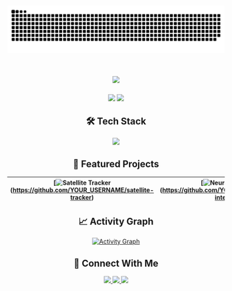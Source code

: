 <!-- 动态光效横幅 -->
<div align="center">
  <img src="https://raw.githubusercontent.com/platane/snk/output/github-contribution-grid-snake.svg" alt="snake"/>
</div>
 
<!-- 全息投影式标题 -->
<h1 align="center">
  <a href="https://git.io/typing-svg">
    <img src="https://readme-typing-svg.demolab.com?font=Orbitron&weight=600&size=35&duration=4500&pause=1000&color=00F7FF&center=true&vCenter=true&width=600&lines=%F0%9F%9A%80+SPACEX+DEVELOPER;%E2%9C%A8+OPEN+SOURCE+CONTRIBUTOR;%F0%9F%92%BB+TECHNOLOGY+EVANGELIST" />
  </a>
</h1>
 
<!-- 数据仪表盘 -->
<div align="center">
  <img height="180em" src="https://github-readme-stats.vercel.app/api?username=YOUR_USERNAME&show_icons=true&theme=react&bg_color=0d1117&hide_border=true&include_all_commits=true&count_private=true"/>
  <img height="180em" src="https://github-readme-stats.vercel.app/api/top-langs/?username=YOUR_USERNAME&layout=compact&theme=react&bg_color=0d1117&hide_border=true"/>
</div>
 
<!-- 3D技能矩阵 -->
<h2 align="center">🛠️ Tech Stack</h2>
<p align="center">
  <img src="https://skillicons.dev/icons?i=aws,kubernetes,docker,react,threejs,rust,py,tensorflow,arduino,raspberrypi&theme=dark" />
</p>
 
<!-- 动态项目展区 -->
<h2 align="center">🚀 Featured Projects</h2>
 

| [![Satellite Tracker](https://github-readme-stats.vercel.app/api/pin/?username=YOUR_USERNAME&repo=satellite-tracker&theme=dark)(https://github.com/YOUR_USERNAME/satellite-tracker) | [![Neural Interface](https://github-readme-stats.vercel.app/api/pin/?username=YOUR_USERNAME&repo=neural-interface&theme=dark)(https://github.com/YOUR_USERNAME/neural-interface) |
|:---:|:---:|
 
<!-- 实时活动轨迹 -->
<h2 align="center">📈 Activity Graph</h2>
<div align="center">
  <a href="https://github.com/ashutosh00710/github-profile-activity-graph">
    <img alt="Activity Graph" src="https://github-profile-activity-graph.vercel.app/graph?username=YOUR_USERNAME&bg_color=0d1117&color=00ffff&line=00f7ff&point=00ffff&area=true&hide_border=true"/>
  </a>
</div>
 
<!-- 全息联络面板 -->
<h2 align="center">📡 Connect With Me</h2>
<p align="center">
  <a href="https://linkedin.com/in/YOUR_ID">
    <img src="https://img.shields.io/badge/-LinkedIn-0A66C2?style=for-the-badge&logo=linkedin&logoColor=white"/>
  </a>
  <a href="mailto:YOUR_EMAIL">
    <img src="https://img.shields.io/badge/-Gmail-EA4335?style=for-the-badge&logo=gmail&logoColor=white"/>
  </a>
  <a href="https://YOUR_BLOG">
    <img src="https://img.shields.io/badge/-Blog-FF6C37?style=for-the-badge&logo=rss&logoColor=white"/>
  </a>
</p>
​
